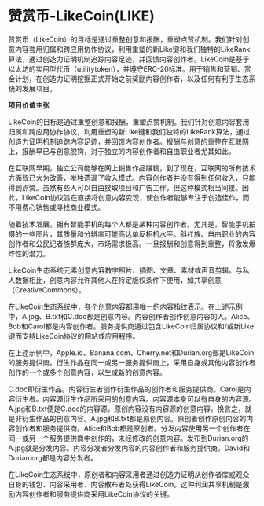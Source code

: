 # 赞赏币-LikeCoin(LIKE)

赞赏币（LikeCoin）的目标是通过重整创意和报酬，重塑点赞机制。我们针对创意内容套用归属和跨应用协作协议，利用重塑的新Like键和我们独特的LikeRank算法，通过创造力证明机制追踪内容足迹，并回馈内容创作者。LikeCoin是基于以太坊的实用型代币（utilitytoken），并遵守ERC-20标准。用于销售和营销、赏金计划，在创造力证明挖掘正式开始之前奖励内容创作者，以及任何有利于生态系统的发展项目。

**项目价值主张**

LikeCoin的目标是通过重整创意和报酬，重塑点赞机制。我们针对创意内容套用归属和跨应用协作协议，利用重塑的新Like键和我们独特的LikeRank算法，通过创造力证明机制追踪内容足迹，并回馈内容创作者。报酬与创意的重整在互联网上，报酬早已与创意脱钩，对于独立的内容创作者和自由职业者尤其如此。

在互联网早期，独立公司能够在网上销售作品赚钱，到了现在，互联网的所有技术方面皆已大为改善，唯独遗漏了收入模式。内容创作者并没有得到任何收入，只能得到点赞。虽然有些人可以自由接取项目和广告工作，但这种模式相当间接。因此，LikeCoin协议旨在直接将创意内容变现，使创作者能够专注于创造佳作，而不用费心销售或寻找商业模式。

随着技术发展，拥有智能手机的每个人都是某种内容创作者。尤其是，智能手机拍摄的一些图片，其质量和分辨率可能高达单反相机水平。斜杠族、自由职业的内容创作者和公民记者族群庞大，市场需求极高。一旦报酬和创意得到重整，将激发爆炸性的潜力。

LikeCoin生态系统元素创意内容数字照片、插图、文章、素材或声音剪辑。与私人数据相比，创意内容允许其他人在特定版权条件下使用，如共享创意（CreativeCommons）。

在LikeCoin生态系统中，各个创意内容都用唯一的内容指纹表示。在上述示例中，A.jpg、B.txt和C.doc都是创意内容。内容创作者创作创意内容的人。Alice、Bob和Carol都是内容创作者。服务提供商通过包含LikeCoin归属协议和/或新Like键而支持LikeCoin协议的网站或应用程序。

在上述示例中，Apple.io、Banana.com、Cherry.net和Durian.org都是LikeCoin的服务提供商。衍生作品在同一或另一服务提供商上，采用自身或其他内容创作者创作的一个或多个创意内容，以生成新的创意内容。

C.doc即衍生作品。内容衍生者创作衍生作品的创作者和服务提供商。Carol是内容衍生者。内容源衍生作品所采用的创意内容。内容源本身可以有自身的内容源。A.jpg和B.txt便是C.doc的内容源。原创内容没有内容源的创意内容。换言之，就是非衍生作品的创意内容。A.jpg和B.txt都是原创内容。原创者创作原创内容的内容创作者和服务提供商。Alice和Bob都是原创者。分发内容使用另一个创作者在同一或另一个服务提供商中创作的，未经修改的创意内容。发布到Durian.org的A.jpg就是分发内容。内容分发者分发内容的内容创作者和服务提供商。David和Durian.org都是内容分发者。

在LikeCoin生态系统中，原创者和内容采用者通过创造力证明从创作者库或观众自身的钱包、内容采用者、内容散布者处获得LikeCoin。这种利润共享机制是激励内容创作者和服务提供商采用LikeCoin协议的关键。
